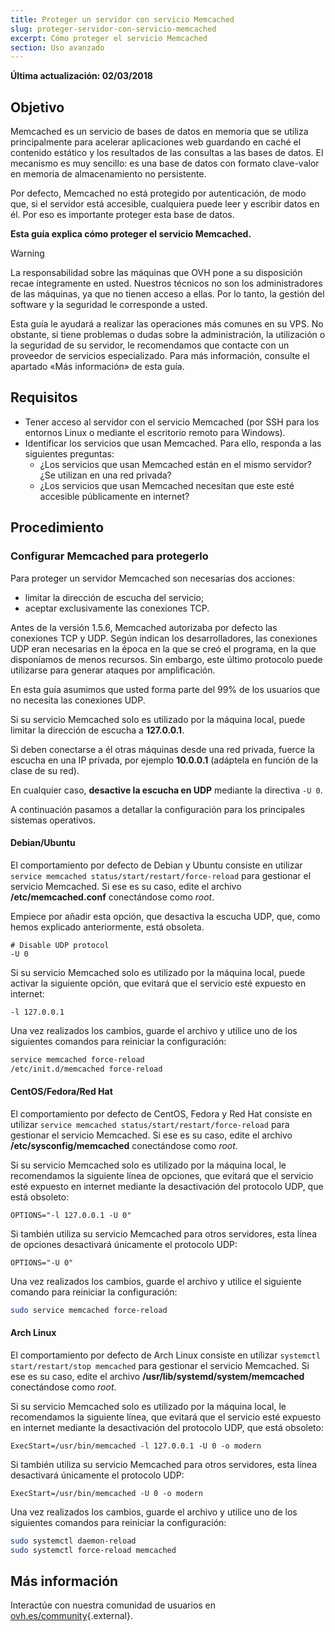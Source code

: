 ```yaml
---
title: Proteger un servidor con servicio Memcached
slug: proteger-servidor-con-servicio-memcached
excerpt: Cómo proteger el servicio Memcached
section: Uso avanzado
---
```


**Última actualización: 02/03/2018**


## Objetivo

Memcached es un servicio de bases de datos en memoria que se utiliza principalmente para acelerar aplicaciones web guardando en caché el contenido estático y los resultados de las consultas a las bases de datos. El mecanismo es muy sencillo: es una base de datos con formato clave-valor en memoria de almacenamiento no persistente.

Por defecto, Memcached no está protegido por autenticación, de modo que, si el servidor está accesible, cualquiera puede leer y escribir datos en él. Por eso es importante proteger esta base de datos.


**Esta guía explica cómo proteger el servicio Memcached.**


> [!warning]
>
> La responsabilidad sobre las máquinas que OVH pone a su disposición recae íntegramente en usted. Nuestros técnicos no son los administradores de las máquinas, ya que no tienen acceso a ellas. Por lo tanto, la gestión del software y la seguridad le corresponde a usted.
>
> Esta guía le ayudará a realizar las operaciones más comunes en su VPS. No obstante, si tiene problemas o dudas sobre la administración, la utilización o la seguridad de su servidor, le recomendamos que contacte con un proveedor de servicios especializado. Para más información, consulte el apartado «Más información» de esta guía.
>


## Requisitos


- Tener acceso al servidor con el servicio Memcached (por SSH para los entornos Linux o mediante el escritorio remoto para Windows).
- Identificar los servicios que usan Memcached. Para ello, responda a las siguientes preguntas:
    - ¿Los servicios que usan Memcached están en el mismo servidor? ¿Se utilizan en una red privada?
    - ¿Los servicios que usan Memcached necesitan que este esté accesible públicamente en internet?


## Procedimiento

### Configurar Memcached para protegerlo

Para proteger un servidor Memcached son necesarias dos acciones:

- limitar la dirección de escucha del servicio;
- aceptar exclusivamente las conexiones TCP.

Antes de la versión 1.5.6, Memcached autorizaba por defecto las conexiones TCP y UDP. Según indican los desarrolladores, las conexiones UDP eran necesarias en la época en la que se creó el programa, en la que disponíamos de menos recursos. Sin embargo, este último protocolo puede utilizarse para generar ataques por amplificación.

En esta guía asumimos que usted forma parte del 99% de los usuarios que no necesita las conexiones UDP.

Si su servicio Memcached solo es utilizado por la máquina local, puede limitar la dirección de escucha a **127.0.0.1**.

Si deben conectarse a él otras máquinas desde una red privada, fuerce la escucha en una IP privada, por ejemplo **10.0.0.1** (adáptela en función de la clase de su red).

En cualquier caso, **desactive la escucha en UDP** mediante la directiva `-U 0`.

A continuación pasamos a detallar la configuración para los principales sistemas operativos.


#### Debian/Ubuntu

El comportamiento por defecto de Debian y Ubuntu consiste en utilizar `service memcached status/start/restart/force-reload` para gestionar el servicio Memcached. Si ese es su caso, edite el archivo **/etc/memcached.conf** conectándose como *root*.

Empiece por añadir esta opción, que desactiva la escucha UDP, que, como hemos explicado anteriormente, está obsoleta.

```
# Disable UDP protocol
-U 0
```

Si su servicio Memcached solo es utilizado por la máquina local, puede activar la siguiente opción, que evitará que el servicio esté expuesto en internet:

```
-l 127.0.0.1
```

Una vez realizados los cambios, guarde el archivo y utilice uno de los siguientes comandos para reiniciar la configuración:


```sh
service memcached force-reload
/etc/init.d/memcached force-reload
```


#### CentOS/Fedora/Red Hat


El comportamiento por defecto de CentOS, Fedora y Red Hat consiste en utilizar `service memcached status/start/restart/force-reload` para gestionar el servicio Memcached. Si ese es su caso, edite el archivo **/etc/sysconfig/memcached** conectándose como *root*.

Si su servicio Memcached solo es utilizado por la máquina local, le recomendamos la siguiente línea de opciones, que evitará que el servicio esté expuesto en internet mediante la desactivación del protocolo UDP, que está obsoleto:

```
OPTIONS="-l 127.0.0.1 -U 0"
```


Si también utiliza su servicio Memcached para otros servidores, esta línea de opciones desactivará únicamente el protocolo UDP:

```
OPTIONS="-U 0"
```

Una vez realizados los cambios, guarde el archivo y utilice el siguiente comando para reiniciar la configuración:

```sh
sudo service memcached force-reload
```


#### Arch Linux


El comportamiento por defecto de Arch Linux consiste en utilizar `systemctl start/restart/stop memcached` para gestionar el servicio Memcached. Si ese es su caso, edite el archivo **/usr/lib/systemd/system/memcached** conectándose como *root*.

Si su servicio Memcached solo es utilizado por la máquina local, le recomendamos la siguiente línea, que evitará que el servicio esté expuesto en internet mediante la desactivación del protocolo UDP, que está obsoleto:

```
ExecStart=/usr/bin/memcached -l 127.0.0.1 -U 0 -o modern
```


Si también utiliza su servicio Memcached para otros servidores, esta línea desactivará únicamente el protocolo UDP:

```
ExecStart=/usr/bin/memcached -U 0 -o modern
```


Una vez realizados los cambios, guarde el archivo y utilice uno de los siguientes comandos para reiniciar la configuración:


```sh
sudo systemctl daemon-reload
sudo systemctl force-reload memcached
```

## Más información

Interactúe con nuestra comunidad de usuarios en [ovh.es/community](https://www.ovh.es/community/){.external}.